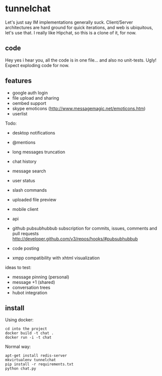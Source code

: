 tunnelchat
==========

Let's just say IM implementations generally suck. Client/Server architectures are hard ground for quick iterations, and web is ubiquitous, let's use that. I really like Hipchat, so this is a clone of it, for now.


code
----

Hey yes i hear you, all the code is in one file... and also no unit-tests. Ugly! Expect exploding code for now.


features
--------

* google auth login
* file upload and sharing
* oembed support
* skype emoticons (http://www.messagemagic.net/emoticons.htm)
* userlist

Todo:
* desktop notifications
* @mentions
* long messages truncation
* chat history
* message search
* user status
* slash commands
* uploaded file preview
* mobile client
* api
* github pubsubhubbub subscription for commits, issues, comments and pull requests
http://developer.github.com/v3/repos/hooks/#pubsubhubbub


* code posting
* xmpp compatibility with xhtml visualization

ideas to test:
* message pinning (personal)
* message +1 (shared)
* conversation trees
* hubot integration


install
-------

Using docker:

    cd into the project
    docker build -t chat .
    docker run -i -t chat 


Normal way:

    apt-get install redis-server
    mkvirtualenv tunnelchat
    pip install -r requirements.txt
    python chat.py

